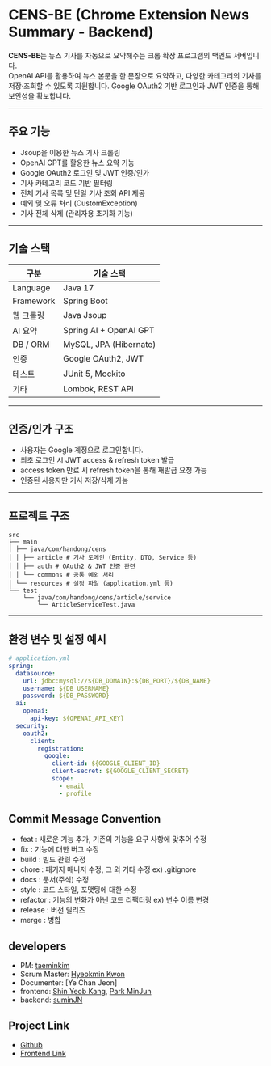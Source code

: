 # CENS-BE (Chrome Extension News Summary - Backend)

**CENS-BE**는 뉴스 기사를 자동으로 요약해주는 크롬 확장 프로그램의 백엔드 서버입니다.  
OpenAI API를 활용하여 뉴스 본문을 한 문장으로 요약하고, 다양한 카테고리의 기사를 저장·조회할 수 있도록 지원합니다. 
Google OAuth2 기반 로그인과 JWT 인증을 통해 보안성을 확보합니다.

---

## 주요 기능

- Jsoup을 이용한 뉴스 기사 크롤링
- OpenAI GPT를 활용한 뉴스 요약 기능
- Google OAuth2 로그인 및 JWT 인증/인가
- 기사 카테고리 코드 기반 필터링
- 전체 기사 목록 및 단일 기사 조회 API 제공
- 예외 및 오류 처리 (CustomException)
- 기사 전체 삭제 (관리자용 초기화 기능)

---

## 기술 스택

| 구분        | 기술 스택                          |
|-----------|--------------------------------|
| Language  | Java 17                        |
| Framework | Spring Boot                    |
| 웹 크롤링     | Java Jsoup                     |
| AI 요약     | Spring AI + OpenAI GPT         |
| DB / ORM  | MySQL,  JPA (Hibernate) |
| 인증        | Google OAuth2, JWT   |
| 테스트       | JUnit 5, Mockito               |
| 기타        | Lombok, REST API        |

---

## 인증/인가 구조

- 사용자는 Google 계정으로 로그인합니다.
- 최초 로그인 시 JWT access & refresh token 발급
- access token 만료 시 refresh token을 통해 재발급 요청 가능
- 인증된 사용자만 기사 저장/삭제 가능

---


## 프로젝트 구조

```
src
├── main
│ ├── java/com/handong/cens
│ │ ├── article # 기사 도메인 (Entity, DTO, Service 등)
│ │ ├── auth # OAuth2 & JWT 인증 관련
│ │ └── commons # 공통 예외 처리
│ └── resources # 설정 파일 (application.yml 등)
└── test
    └── java/com/handong/cens/article/service
        └── ArticleServiceTest.java
```


---

## 환경 변수 및 설정 예시

```yaml
# application.yml
spring:
  datasource:
    url: jdbc:mysql://${DB_DOMAIN}:${DB_PORT}/${DB_NAME}
    username: ${DB_USERNAME}
    password: ${DB_PASSWORD}
  ai:
    openai:
      api-key: ${OPENAI_API_KEY}
  security:
    oauth2:
      client:
        registration:
          google:
            client-id: ${GOOGLE_CLIENT_ID}
            client-secret: ${GOOGLE_CLIENT_SECRET}
            scope:
              - email
              - profile
```


## Commit Message Convention

- feat : 새로운 기능 추가, 기존의 기능을 요구 사항에 맞추어 수정
- fix : 기능에 대한 버그 수정
- build : 빌드 관련 수정
- chore : 패키지 매니저 수정, 그 외 기타 수정 ex) .gitignore
- docs : 문서(주석) 수정
- style : 코드 스타일, 포맷팅에 대한 수정
- refactor : 기능의 변화가 아닌 코드 리팩터링 ex) 변수 이름 변경
- release : 버전 릴리즈
- merge : 병합

## developers
- PM: [taeminkim](https://github.com/taeminkim-408)
- Scrum Master: [Hyeokmin Kwon](https://github.com/hyeokkiyaa)
- Documenter: [Ye Chan Jeon]
- frontend: [Shin Yeob Kang](https://github.com/corkang), [Park MinJun](https://github.com/ParkMinjun0721)
- backend: [suminJN](https://github.com/SuminJN)

## Project Link

- [Github](https://github.com/Chrome-Extension-News-Summary-CENS)
- [Frontend Link](https://github.com/Chrome-Extension-News-Summary-CENS/CENS-FE)
